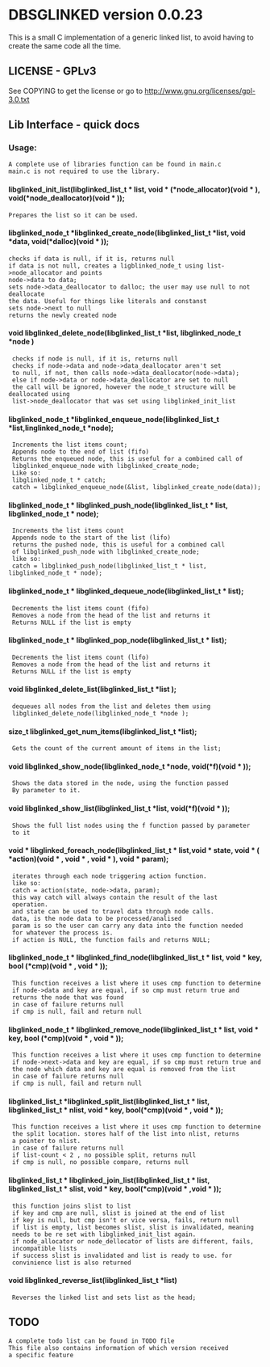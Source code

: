 # DBSGLINKED version 0.0.23

This is a small C implementation of a generic linked list, to avoid having to
create the same code all the time. 
		
## LICENSE - GPLv3
See COPYING to get the license or go to
http://www.gnu.org/licenses/gpl-3.0.txt

## Lib Interface - quick docs
### Usage:
    A complete use of libraries function can be found in main.c
    main.c is not required to use the library.
#### libglinked_init_list(libglinked_list_t * list, void * (*node_allocator)(void * ), void(*node_deallocator)(void * )); 
    Prepares the list so it can be used.

#### libglinked_node_t *libglinked_create_node(libglinked_list_t *list, void *data, void(*dalloc)(void * ));
    checks if data is null, if it is, returns null
    if data is not null, creates a ligblinked_node_t using list->node_allocator and points
    node->data to data;
    sets node->data_deallocator to dalloc; the user may use null to not deallocate
    the data. Useful for things like literals and constanst
    sets node->next to null
    returns the newly created node

#### void libglinked_delete_node(libglinked_list_t *list, libglinked_node_t *node )
     checks if node is null, if it is, returns null
     checks if node->data and node->data_deallocator aren't set
     to null, if not, then calls node->data_deallocator(node->data);
     else if node->data or node->data_deallocator are set to null
     the call will be ignored, however the node_t structure will be deallocated using
     list->node_deallocator that was set using libglinked_init_list
	
#### libglinked_node_t *libglinked_enqueue_node(libglinked_list_t *list,linglinked_node_t *node);
     Increments the list items count;
     Appends node to the end of list (fifo)
     Returns the enqueued node, this is useful for a combined call of
     libglinked_enqueue_node with libglinked_create_node;
     Like so:
     libglinked_node_t * catch;
     catch = libglinked_enqueue_node(&list, libglinked_create_node(data));

#### libglinked_node_t * libglinked_push_node(libglinked_list_t * list, libglinked_node_t * node);
     Increments the list items count
     Appends node to the start of the list (lifo)
     returns the pushed node, this is useful for a combined call
     of libglinked_push_node with libglinked_create_node;
     like so:
     catch = libglinked_push_node(libglinked_list_t * list, libglinked_node_t * node);

#### libglinked_node_t * libglinked_dequeue_node(libglinked_list_t * list);
     Decrements the list items count (fifo)
     Removes a node from the head of the list and returns it
     Returns NULL if the list is empty

#### libglinked_node_t * libglinked_pop_node(libglinked_list_t * list);
     Decrements the list items count (lifo)
     Removes a node from the head of the list and returns it
     Returns NULL if the list is empty     

#### void libglinked_delete_list(libglinked_list_t *list );
     dequeues all nodes from the list and deletes them using 
     libglinked_delete_node(libglinked_node_t *node );

#### size_t libglinked_get_num_items(libglinked_list_t *list);
     Gets the count of the current amount of items in the list;

#### void libglinked_show_node(libglinked_node_t *node, void(*f)(void * ));
     Shows the data stored in the node, using the function passed
     By parameter to it. 

#### void libglinked_show_list(libglinked_list_t *list, void(*f)(void * ));
     Shows the full list nodes using the f function passed by parameter
     to it

#### void * libglinked_foreach_node(libglinked_list_t * list,void * state, void * ( *action)(void * , void * , void * ), void * param);
     iterates through each node triggering action function.
     like so:
     catch = action(state, node->data, param);
     this way catch will always contain the result of the last 
     operation.
     and state can be used to travel data through node calls.
     data, is the node data to be processed/analised
     param is so the user can carry any data into the function needed
     for whatever the process is. 
     if action is NULL, the function fails and returns NULL;

#### libglinked_node_t * libglinked_find_node(libglinked_list_t * list, void * key, bool (*cmp)(void * , void * ));
     This function receives a list where it uses cmp function to determine
     if node->data and key are equal, if so cmp must return true and
     returns the node that was found
     in case of failure returns null
     if cmp is null, fail and return null

#### libglinked_node_t * libglinked_remove_node(libglinked_list_t * list, void * key, bool (*cmp)(void * , void * ));
     This function receives a list where it uses cmp function to determine
     if node->next->data and key are equal, if so cmp must return true and
     the node which data and key are equal is removed from the list
     in case of failure returns null
     if cmp is null, fail and return null

#### libglinked_list_t *libglinked_split_list(libglinked_list_t * list, libglinked_list_t * nlist, void * key, bool(*cmp)(void * , void * ));
     This function receives a list where it uses cmp function to determine
     the split location. stores half of the list into nlist, returns
     a pointer to nlist.
     in case of failure returns null
     if list-count < 2 , no possible split, returns null
     if cmp is null, no possible compare, returns null

#### libglinked_list_t * libglinked_join_list(libglinked_list_t * list, libglinked_list_t * slist, void * key, bool(*cmp)(void * ,void * ));
     this function joins slist to list
     if key and cmp are null, slist is joined at the end of list
     if key is null, but cmp isn't or vice versa, fails, return null
     if list is empty, list becomes slist, slist is invalidated, meaning
     needs to be re set with libglinked_init_list again.
     if node_allocator or node_dellocator of lists are different, fails,
     incompatible lists
     if success slist is invalidated and list is ready to use. for
     convinience list is also returned
        

#### void libglinked_reverse_list(libglinked_list_t *list)
     Reverses the linked list and sets list as the head;
	
## TODO
    A complete todo list can be found in TODO file
    This file also contains information of which version received
    a specific feature
